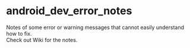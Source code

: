 # android_dev_error_notes
Notes of some error or warning messages that cannot easily understand how to fix. <br/>
Check out Wiki for the notes.
